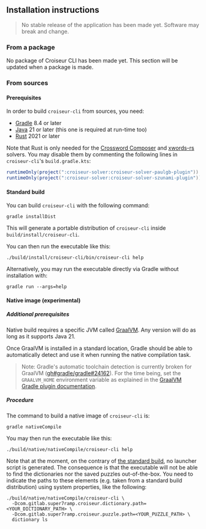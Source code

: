 <!--
SPDX-FileCopyrightText: 2023 Antoine Belvire
SPDX-License-Identifier: GPL-3.0-or-later
-->

## Installation instructions

> No stable release of the application has been made yet. Software may break and change.

### From a package

No package of Croiseur CLI has been made yet. This section will be updated when a package is made.

### From sources

#### Prerequisites

In order to build `croiseur-cli` from sources, you need:

- [Gradle](https://gradle.org/) 8.4 or later
- [Java](https://adoptium.net/temurin/releases/) 21 or later (this one is required at run-time too)
- [Rust](https://www.rust-lang.org/tools/install) 2021 or later

Note that Rust is only needed for
the [Crossword Composer](../croiseur-solver/croiseur-solver-paulgb)
and [xwords-rs](../croiseur-solver/croiseur-solver-szunami) solvers. You may disable them by
commenting the following lines in `croiseur-cli`'s `build.gradle.kts`:

```gradle
runtimeOnly(project(":croiseur-solver:croiseur-solver-paulgb-plugin"))
runtimeOnly(project(":croiseur-solver:croiseur-solver-szunami-plugin"))
```

#### Standard build

You can build `croiseur-cli` with the following command:

```shell
gradle installDist
```

This will generate a portable distribution of `croiseur-cli` inside `build/install/croiseur-cli`.

You can then run the executable like this:

```shell
./build/install/croiseur-cli/bin/croiseur-cli help
```

Alternatively, you may run the executable directly via Gradle without installation with:

```shell
gradle run --args=help
```

#### Native image (experimental)

##### Additional prerequisites

Native build requires a specific JVM called [GraalVM](https://www.graalvm.org/). Any version will do
as long as it supports Java 21.

Once GraalVM is installed in a standard location, Gradle should be able to automatically detect and
use it when running the native compilation task.

> Note: Gradle's automatic toolchain detection is currently broken for GraalVM
> ([gh#gradle/gradle#24162](https://github.com/gradle/gradle/issues/24162)). For the time being, set
> the `GRAALVM_HOME` environment variable as explained in the [GraalVM Gradle plugin documentation](https://graalvm.github.io/native-build-tools/latest/gradle-plugin.html#_installing_graalvm_native_image_tool).

##### Procedure

The command to build a native image of `croiseur-cli` is:

```shell
gradle nativeCompile
```

You may then run the executable like this:

```shell
./build/native/nativeCompile/croiseur-cli help
```

Note that at the moment, on the contrary of [the standard build](#standard-build), no launcher
script is generated. The consequence is that the executable will not be able to find the
dictionaries nor the saved puzzles out-of-the-box. You need to indicate the paths to these elements
(e.g. taken from a standard build distribution) using system properties, like the following:

```shell
./build/native/nativeCompile/croiseur-cli \
  -Dcom.gitlab.super7ramp.croiseur.dictionary.path=<YOUR_DICTIONARY_PATH> \
  -Dcom.gitlab.super7ramp.croiseur.puzzle.path=<YOUR_PUZZLE_PATH> \
  dictionary ls
```
